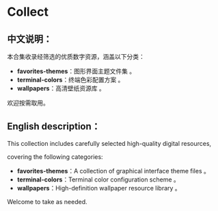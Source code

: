 # Collect

## 中文说明：

本合集收录经筛选的优质数字资源，涵盖以下分类：

- **favorites-themes**：图形界面主题文件集  。
- **terminal-colors**：终端色彩配置方案  。
- **wallpapers**：高清壁纸资源库  。

欢迎按需取用。

## English description：

This collection includes carefully selected high-quality digital resources, 

covering the following categories:

- **favorites-themes**：A collection of graphical interface theme files 。
- **terminal-colors**：Terminal color configuration scheme 。
- **wallpapers**：High-definition wallpaper resource library 。

Welcome to take as needed.
